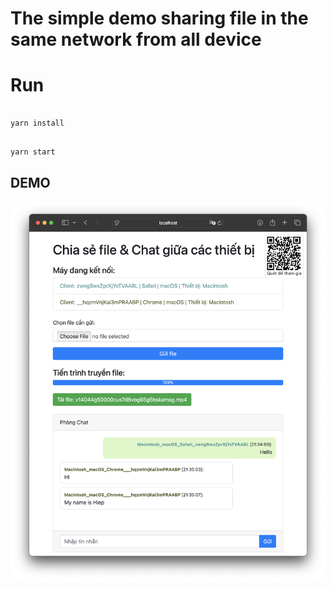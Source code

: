
# The simple demo sharing file in the same network from all device

  
# Run

```shell

yarn install

```

```shell

yarn start

```

## DEMO 

![alt text](./demo02.png "Title")

